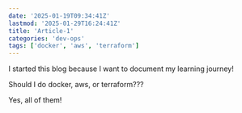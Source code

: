 ```yaml
---
date: '2025-01-19T09:34:41Z'
lastmod: '2025-01-29T16:24:41Z'
title: 'Article-1'
categories: 'dev-ops'
tags: ['docker', 'aws', 'terraform']
---
```

I started this blog because I want to document my learning journey!

Should I do docker, aws, or terraform???

Yes, all of them!